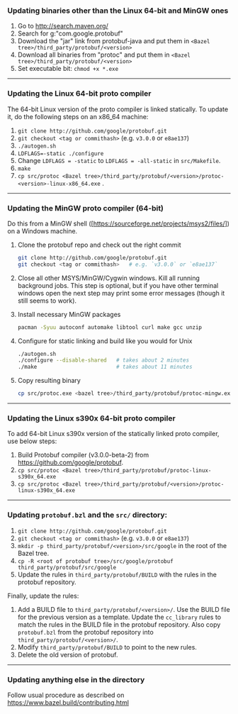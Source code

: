 ### Updating binaries other than the Linux 64-bit and MinGW ones

1. Go to http://search.maven.org/
2. Search for g:"com.google.protobuf"
3. Download the "jar" link from protobuf-java and put them in `<Bazel tree>/third_party/protobuf/<version>`
4. Download all binaries from "protoc" and put them in `<Bazel tree>/third_party/protobuf/<version>`
5. Set executable bit: `chmod +x *.exe`

* * *
### Updating the Linux 64-bit proto compiler
The 64-bit Linux version of the proto compiler is linked statically. To update it, do
the following steps on an x86_64 machine:

1. `git clone http://github.com/google/protobuf.git`
2. `git checkout <tag or commithash>` (e.g. `v3.0.0` or `e8ae137`)
3. `./autogen.sh`
4. `LDFLAGS=-static ./configure`
5. Change `LDFLAGS = -static` to `LDFLAGS = -all-static` in  `src/Makefile`.
6. `make`
7. `cp src/protoc <Bazel tree>/third_party/protobuf/<version>/protoc-<version>-linux-x86_64.exe` .

* * *
### Updating the MinGW proto compiler (64-bit)
Do this from a MinGW shell ([https://sourceforge.net/projects/msys2/files/]) on
a Windows machine.

1. Clone the protobuf repo and check out the right commit

   ```sh
   git clone http://github.com/google/protobuf.git
   git checkout <tag or commithash>   # e.g. `v3.0.0` or `e8ae137`
   ```

2. Close all other MSYS/MinGW/Cygwin windows. Kill all running background jobs.
   This step is optional, but if you have other terminal windows open the next
   step may print some error messages (though it still seems to work).

3. Install necessary MinGW packages

   ```sh
   pacman -Syuu autoconf automake libtool curl make gcc unzip
   ```

4. Configure for static linking and build like you would for Unix

   ```sh
   ./autogen.sh
   ./configure --disable-shared   # takes about 2 minutes
   ./make                         # takes about 11 minutes
   ```

5. Copy resulting binary

   ```sh
   cp src/protoc.exe <bazel tree>/third_party/protobuf/protoc-mingw.exe
   ```

* * *
### Updating the Linux s390x 64-bit proto compiler
To add 64-bit Linux s390x version of the statically linked proto compiler, use below steps:

1. Build Protobuf compiler (v3.0.0-beta-2) from https://github.com/google/protobuf.
2. `cp src/protoc <Bazel tree>/third_party/protobuf/protoc-linux-s390x_64.exe`
3. `cp src/protoc <Bazel tree>/third_party/protobuf/<version>/protoc-linux-s390x_64.exe`


* * *
### Updating `protobuf.bzl` and the `src/` directory:

1. `git clone http://github.com/google/protobuf.git`
2. `git checkout <tag or commithash>` (e.g. `v3.0.0` or `e8ae137`)
3. `mkdir -p third_party/protobuf/<version>/src/google` in the root of the Bazel tree.
4. `cp -R <root of protobuf tree>/src/google/protobuf third_party/protobuf/src/google`
5. Update the rules in `third_party/protobuf/BUILD` with the rules in the protobuf repository.

Finally, update the rules:

1. Add a BUILD file to `third_party/protobuf/<version>/`. Use the BUILD file
   for the previous version as a template. Update the `cc_library` rules to
   match the rules in the BUILD file in the protobuf repository. Also copy
   `protobuf.bzl` from the protobuf repository into
   `third_party/protobuf/<version>/`.
2. Modify `third_party/protobuf/BUILD` to point to the new rules.
3. Delete the old version of protobuf.

* * *
### Updating anything else in the directory
Follow usual procedure as described on https://www.bazel.build/contributing.html
